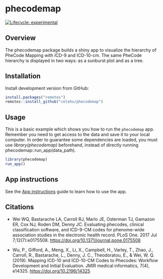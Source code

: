 
<!-- README.md is generated from README.Rmd. Please edit that file -->

# phecodemap

<!-- badges: start -->

[![Lifecycle:
experimental](https://img.shields.io/badge/lifecycle-experimental-orange.svg)](https://lifecycle.r-lib.org/articles/stages.html#experimental)
<!-- badges: end -->

## Overview

The phecodemap package builds a shiny app to visualize the hierarchy of
PheCode Mapping with ICD-9 and ICD-10-cm. The same PheCode hierarchy is
displayed in two ways: as a sunburst plot and as a tree.

## Installation

Install development version from GitHub:

``` r
install.packages("remotes")
remotes::install_github("celehs/phecodemap")
```

## Usage

This is a basic example which shows you how to run the `phecodemap` app.
Remember you need to get access to the data and save it to your local
computer. In order to guarantee some dependencies are loaded, you must
use *library(phecodemap)* beforehand, instead of directly running
phecodemap::run\_app(data\_path).

``` r
library(phecodemap)
run_app()
```

## App instructions

See the [App
instructions](https://celehs.github.io/phecodemap/articles/main.html)
guide to learn how to use the app.

## Citations

  - Wei WQ, Bastarache LA, Carroll RJ, Marlo JE, Osterman TJ, Gamazon
    ER, Cox NJ, Roden DM, Denny JC. Evaluating phecodes, clinical
    classification software, and ICD-9-CM codes for phenome-wide
    association studies in the electronic health record. PLoS One. 2017
    Jul 7;12(7):e0175508. <https://doi.org/10.1371/journal.pone.0175508>

  - Wu, P., Gifford, A., Meng, X., Li, X., Campbell, H., Varley, T.,
    Zhao, J., Carroll, R., Bastarache, L., Denny, J. C., Theodoratou,
    E., & Wei, W. Q. (2019). Mapping ICD-10 and ICD-10-CM Codes to
    Phecodes: Workflow Development and Initial Evaluation. JMIR medical
    informatics, 7(4), e14325. <https://doi.org/10.2196/14325>
